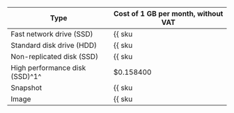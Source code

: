 | Type | Cost of 1 GB per month, without VAT |
--- | ---
| Fast network drive (SSD) | {{ sku|USD|nbs.network-nvme.allocated|month|string }} |
| Standard disk drive (HDD) | {{ sku|USD|nbs.network-hdd.allocated|month|string }} |
| Non-replicated disk (SSD) | {{ sku|USD|nbs.network-ssd-nonreplicated.allocated|month|string }} |
| High performance disk (SSD)^1^ | $0.158400 |
| Snapshot | {{ sku|USD|compute.snapshot|month|string }} |
| Image | {{ sku|USD|compute.image|month|string }} |
